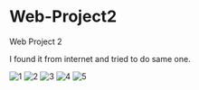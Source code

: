 # Web-Project2

Web Project 2

I found it from internet and tried to do same one.


![1](https://user-images.githubusercontent.com/59422278/101283794-dbd6db00-37ed-11eb-8ac4-b5bb03223f4d.png)
![2](https://user-images.githubusercontent.com/59422278/101283796-dda09e80-37ed-11eb-87b8-fa08ede10160.png)
![3](https://user-images.githubusercontent.com/59422278/101283798-de393500-37ed-11eb-81ec-37e3cbb2e296.png)
![4](https://user-images.githubusercontent.com/59422278/101283799-ded1cb80-37ed-11eb-8bc4-9b64961ddf5a.png)
![5](https://user-images.githubusercontent.com/59422278/101283800-e002f880-37ed-11eb-96f4-934e02aaf173.png)


